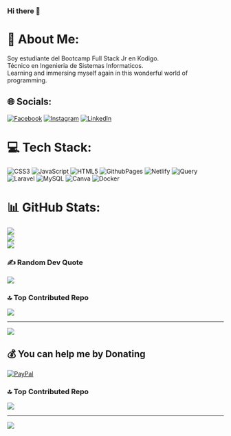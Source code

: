 ### Hi there 👋

<!--
**Alexander-Castillo/Alexander-Castillo** is a ✨ _special_ ✨ repository because its `README.md` (this file) appears on your GitHub profile.

Here are some ideas to get you started:

- 🔭 I’m currently working on ...
- 🌱 I’m currently learning ...
- 👯 I’m looking to collaborate on ...
- 🤔 I’m looking for help with ...
- 💬 Ask me about ...
- 📫 How to reach me: ...
- 😄 Pronouns: ...
- ⚡ Fun fact: ...
-->
# 💫 About Me:
Soy estudiante del Bootcamp Full Stack Jr en Kodigo.<br>Técnico en Ingenieria de Sistemas Informaticos.<br>Learning and immersing myself again in this wonderful world of programming.


## 🌐 Socials:
[![Facebook](https://img.shields.io/badge/Facebook-%231877F2.svg?logo=Facebook&logoColor=white)](https://facebook.com/AlexCastillo21) [![Instagram](https://img.shields.io/badge/Instagram-%23E4405F.svg?logo=Instagram&logoColor=white)](https://instagram.com/alexander_castillo.2104) [![LinkedIn](https://img.shields.io/badge/LinkedIn-%230077B5.svg?logo=linkedin&logoColor=white)](https://linkedin.com/in/alexander-castillo2104) 

# 💻 Tech Stack:
![CSS3](https://img.shields.io/badge/css3-%231572B6.svg?style=flat&logo=css3&logoColor=white) ![JavaScript](https://img.shields.io/badge/javascript-%23323330.svg?style=flat&logo=javascript&logoColor=%23F7DF1E) ![HTML5](https://img.shields.io/badge/html5-%23E34F26.svg?style=flat&logo=html5&logoColor=white) ![GithubPages](https://img.shields.io/badge/github%20pages-121013?style=flat&logo=github&logoColor=white) ![Netlify](https://img.shields.io/badge/netlify-%23000000.svg?style=flat&logo=netlify&logoColor=#00C7B7) ![jQuery](https://img.shields.io/badge/jquery-%230769AD.svg?style=flat&logo=jquery&logoColor=white) ![Laravel](https://img.shields.io/badge/laravel-%23FF2D20.svg?style=flat&logo=laravel&logoColor=white) ![MySQL](https://img.shields.io/badge/mysql-%2300000f.svg?style=flat&logo=mysql&logoColor=white) ![Canva](https://img.shields.io/badge/Canva-%2300C4CC.svg?style=flat&logo=Canva&logoColor=white) ![Docker](https://img.shields.io/badge/docker-%230db7ed.svg?style=flat&logo=docker&logoColor=white)
# 📊 GitHub Stats:
![](https://github-readme-stats.vercel.app/api?username=Alexander-Castillo&theme=default&hide_border=true&include_all_commits=false&count_private=false)<br/>
![](https://github-readme-streak-stats.herokuapp.com/?user=Alexander-Castillo&theme=default&hide_border=true)<br/>
![](https://github-readme-stats.vercel.app/api/top-langs/?username=Alexander-Castillo&theme=default&hide_border=true&include_all_commits=false&count_private=false&layout=compact)

### ✍️ Random Dev Quote
![](https://quotes-github-readme.vercel.app/api?type=horizontal&theme=radical)

### 🔝 Top Contributed Repo
![](https://github-contributor-stats.vercel.app/api?username=Alexander-Castillo&limit=5&theme=flat&combine_all_yearly_contributions=true)

---
[![](https://visitcount.itsvg.in/api?id=Alexander-Castillo&icon=0&color=0)](https://visitcount.itsvg.in)

  ## 💰 You can help me by Donating
  [![PayPal](https://img.shields.io/badge/PayPal-00457C?style=for-the-badge&logo=paypal&logoColor=white)](https://paypal.me/AlexanderCastillo214) 

  
<!-- Proudly created with GPRM ( https://gprm.itsvg.in ) -->

### 🔝 Top Contributed Repo
![](https://github-contributor-stats.vercel.app/api?username=Alexander-Castillo&limit=5&theme=dark_dimmed&combine_all_yearly_contributions=true)

---
[![](https://visitcount.itsvg.in/api?id=Alexander-Castillo&icon=0&color=3)](https://visitcount.itsvg.in)

<!-- Proudly created with GPRM ( https://gprm.itsvg.in ) -->
